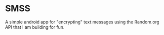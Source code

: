 # SMSS
A simple android app for "encrypting" text messages using the Random.org API that I am building for fun.
